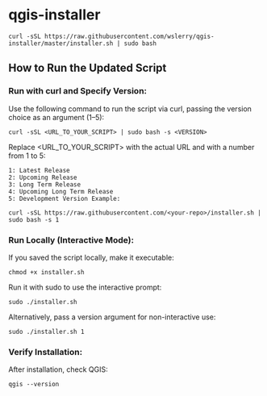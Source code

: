 # qgis-installer

```shell
curl -sSL https://raw.githubusercontent.com/wslerry/qgis-installer/master/installer.sh | sudo bash
```
## How to Run the Updated Script


### Run with curl and Specify Version:

Use the following command to run the script via curl, passing the version choice as an argument (1–5):

```shell
curl -sSL <URL_TO_YOUR_SCRIPT> | sudo bash -s <VERSION>
```

Replace <URL_TO_YOUR_SCRIPT> with the actual URL and <VERSION> with a number from 1 to 5:

    1: Latest Release
    2: Upcoming Release
    3: Long Term Release
    4: Upcoming Long Term Release
    5: Development Version Example:
    
```shell
curl -sSL https://raw.githubusercontent.com/<your-repo>/installer.sh | sudo bash -s 1
```

### Run Locally (Interactive Mode):

If you saved the script locally, make it executable:
```shell
chmod +x installer.sh
```

Run it with sudo to use the interactive prompt:
```shell
sudo ./installer.sh
```

Alternatively, pass a version argument for non-interactive use:
```shell
sudo ./installer.sh 1
```

### Verify Installation:

After installation, check QGIS:
```shell
qgis --version
```
